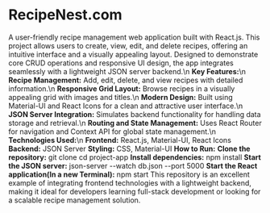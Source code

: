 # RecipeNest.com
A user-friendly recipe management web application built with React.js. This project allows users to create, view, edit, and delete recipes, offering an intuitive interface and a visually appealing layout. Designed to demonstrate core CRUD operations and responsive UI design, the app integrates seamlessly with a lightweight JSON server backend.\n
**Key Features:**\n
**Recipe Management:** Add, edit, delete, and view recipes with detailed information.\n
**Responsive Grid Layout:** Browse recipes in a visually appealing grid with images and titles.\n
**Modern Design:** Built using Material-UI and React Icons for a clean and attractive user interface.\n
**JSON Server Integration:** Simulates backend functionality for handling data storage and retrieval.\n
**Routing and State Management:** Uses React Router for navigation and Context API for global state management.\n
**Technologies Used:**\n
**Frontend:** React.js, Material-UI, React Icons
**Backend:** JSON Server
**Styling:** CSS, Material-UI
**How to Run:**
**Clone the repository:**
git clone <repository-url>
cd project-app
**Install dependencies:**
      npm install 
**Start the JSON server:**
      json-server --watch db.json --port 5000
**Start the React application(In a new Terminal):**
      npm start
This repository is an excellent example of integrating frontend technologies with a lightweight backend, making it ideal for developers learning full-stack development or looking for a scalable recipe management solution.
